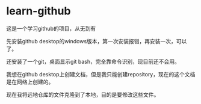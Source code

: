 # learn-github
这是一个学习github的项目，从无到有

先安装github desktop的windows版本，第一次安装报错，再安装一次，可以了。

还安装了一个git，桌面显示git bash，完全靠命令识别，现目前还不会用。

我想在github desktop上创建文档，但是我只能创建repository，现在的这个文档是在网络上创建的。

现在我将远地仓库的文件克隆到了本地，目的是要修改这些文件。